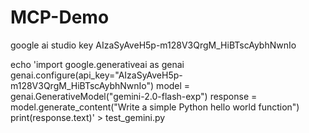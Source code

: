 # MCP-Demo

google ai studio key
AIzaSyAveH5p-m128V3QrgM_HiBTscAybhNwnIo

echo 'import google.generativeai as genai
genai.configure(api_key="AIzaSyAveH5p-m128V3QrgM_HiBTscAybhNwnIo")
model = genai.GenerativeModel("gemini-2.0-flash-exp")
response = model.generate_content("Write a simple Python hello world function")
print(response.text)' > test_gemini.py

